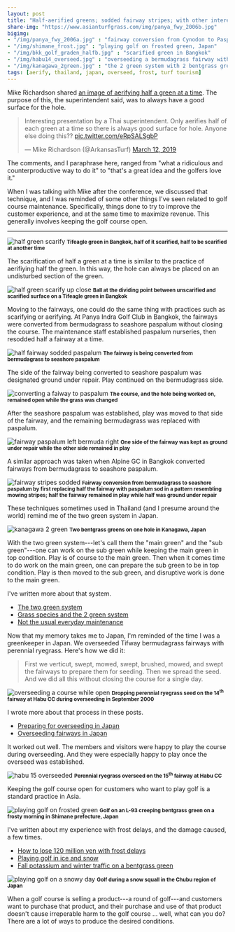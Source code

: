 ```yaml
---
layout: post
title: "Half-aerified greens; sodded fairway stripes; with other interesting and informative matters"
share-img: "https://www.asianturfgrass.com/img/panya_fwy_2006b.jpg"
bigimg:
- "/img/panya_fwy_2006a.jpg" : "fairway conversion from Cynodon to Paspalum without closing course, Bangkok"
- "/img/shimane_frost.jpg" : "playing golf on frosted green, Japan"
- "/img/bkk_golf_graden_halfb.jpg" : "scarified green in Bangkok"
- "/img/habu14_overseed.jpg" : "overseeding a bermudagrass fairway with perennial ryegrass, Japan"
- "/img/kanagawa_2green.jpg" : "the 2 green system with 2 bentgrass greens on the same hole, Japan"
tags: [aerify, thailand, japan, overseed, frost, turf tourism]
---
```


Mike Richardson shared [an image of aerifying half a green at a time](https://twitter.com/ArkansasTurf/status/1105357071187247104). The purpose of this, the superintendent said, was to always have a good surface for the hole.

<blockquote class="twitter-tweet" data-lang="en"><p lang="en" dir="ltr">Interesting presentation by a Thai superintendent. Only aerifies half of each green at a time so there is always good surface for hole. Anyone else doing this?? <a href="https://t.co/eRpSALSgbP">pic.twitter.com/eRpSALSgbP</a></p>&mdash; Mike Richardson (@ArkansasTurf) <a href="https://twitter.com/ArkansasTurf/status/1105357071187247104?ref_src=twsrc%5Etfw">March 12, 2019</a></blockquote>
<script async src="https://platform.twitter.com/widgets.js" charset="utf-8"></script>

The comments, and I paraphrase here, ranged from "what a ridiculous and counterproductive way to do it" to "that's a great idea and the golfers love it."

When I was talking with Mike after the conference, we discussed that technique, and I was reminded of some other things I've seen related to golf course maintenance. Specifically, things done to try to improve the customer experience, and at the same time to maximize revenue. This generally involves keeping the golf course open.

--- 

![half green scarify](/img/bkk_golf_graden_halfb.jpg)
<small><strong>Tifeagle green in Bangkok, half of it scarified, half to be scarified at another time</strong></small>

The scarification of half a green at a time is similar to the practice of aerifiying half the green. In this way, the hole can always be placed on an undisturbed section of the green.

![half green scarify up close](/img/bkk_golf_graden_halfa.jpg)
<small><strong>Ball at the dividing point between unscarified and scarified surface on a Tifeagle green in Bangkok</strong></small>

Moving to the fairways, one could do the same thing with practices such as scarifying or aerifying. At Panya Indra Golf Club in Bangkok, the fairways were converted from bermudagrass to seashore paspalum without closing the course. The maintenance staff established paspalum nurseries, then resodded half a fairway at a time. 

![half fairway sodded paspalum](/img/panya_fwy_2006a.jpg)
<small><strong>The fairway is being converted from bermudagrass to seashore paspalum</strong></small>

The side of the fairway being converted to seashore paspalum was designated ground under repair. Play continued on the bermudagrass side.

![converting a faiway to paspalum](/img/panya_fwy_conversion.jpg)
<small><strong>The course, and the hole being worked on, remained open while the grass was changed</strong></small>

After the seashore paspalum was established, play was moved to that side of the fairway, and the remaining bermudagrass was replaced with paspalum.

![fairway paspalum left bermuda right](/img/panya_fwy_2006b.jpg)
<small><strong>One side of the fairway was kept as ground under repair while the other side remained in play</strong></small>

A similar approach was taken when Alpine GC in Bangkok converted fairways from bermudagrass to seashore paspalum.

![fairway stripes sodded](/img/alpine_fwy_sod_stripes.jpg)
<small><strong>Fairway conversion from bermudagrass to seashore paspalum by first replacing half the fairway with paspalum sod in a pattern resembling mowing stripes; half the fairway remained in play while half was ground under repair</strong></small>

These techniques sometimes used in Thailand (and I presume around the world) remind me of the two green system in Japan.

![kanagawa 2 green](/img/kanagawa_2green.jpg)
<small><strong>Two bentgrass greens on one hole in Kanagawa, Japan</strong></small>

With the two green system---let's call them the "main green" and the "sub green"---one can work on the sub green while keeping the main green in top condition. Play is of course to the main green. Then when it comes time to do work on the main green, one can prepare the sub green to be in top condition. Play is then moved to the sub green, and disruptive work is done to the main green.

I've written more about that system.

* [The two green system](https://www.blog.asianturfgrass.com/2011/07/the-two-green-system.html)
* [Grass species and the 2 green system](https://www.blog.asianturfgrass.com/2014/06/grass-species-and-the-2-green-system.html)
* [Not the usual everyday maintenance](https://www.blog.asianturfgrass.com/2013/10/not-the-usual-everyday-maintenance-.html)

Now that my memory takes me to Japan, I'm reminded of the time I was a greenkeeper in Japan. We overseeded Tifway bermudagrass fairways with perennial ryegrass. Here's how we did it:

>  First we verticut, swept, mowed, swept, brushed, mowed, and swept the fairways to prepare them for seeding. Then we spread the seed. And we did all this without closing the course for a single day. 

![overseeding a course while open](/img/habu14_overseed.jpg)
<small><strong>Dropping perennial ryegrass seed on the 14<sup>th</sup> fairway at Habu CC during overseeding in September 2000</strong></small>

I wrote more about that process in these posts.

* [Preparing for overseeding in Japan](https://www.blog.asianturfgrass.com/2012/09/preparing-overseeding-twelve-years-ago-japan.html)
* [Overseeding fairways in Japan](https://www.blog.asianturfgrass.com/2012/09/overseeding-fairways-in-japan.html)

It worked out well. The members and visitors were happy to play the course during overseeding. And they were especially happy to play once the overseed was established.

![habu 15 overseeded](/img/habu15.jpg)
<small><strong>Perennial ryegrass overseed on the 15<sup>th</sup> fairway at Habu CC</strong></small>

Keeping the golf course open for customers who want to play golf is a standard practice in Asia.

![playing golf on frosted green](/img/shimane_frost.jpg)
<small><strong>Golf on an L-93 creeping bentgrass green on a frosty morning in Shimane prefecture, Japan</strong></small>

I've written about my experience with frost delays, and the damage caused, a few times. 

* [How to lose 120 million yen with frost delays](https://www.blog.asianturfgrass.com/2016/12/how-to-lose-120-million-yen-with-frost-delays.html)
* [Playing golf in ice and snow](https://www.blog.asianturfgrass.com/2017/01/playing-golf-in-ice-and-snow.html)
* [Fall potassium and winter traffic on a bentgrass green](https://www.blog.asianturfgrass.com/2016/11/fall-potassium-and-winter-traffic-on-a-bentgrass-green.html)

![playing golf on a snowy day](/img/snow_chubu.jpg)
<small><strong>Golf during a snow squall in the Chubu region of Japan </strong></small>

When a golf course is selling a product---a round of golf---and customers want to purchase that product, and their purchase and use of that product doesn't cause irreperable harm to the golf course ... well, what can you do? There are a lot of ways to produce the desired conditions. 

